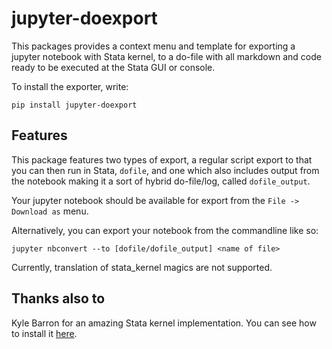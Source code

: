 # jupyter-doexport

This packages provides a context menu and template for exporting a jupyter notebook with Stata kernel, to a do-file with all markdown and code ready to be executed at the Stata GUI or console.

To install the exporter, write:

``pip install jupyter-doexport``

## Features

This package features two types of export, a regular script export to that you can then run in Stata, `dofile`, and one which also includes output from the notebook making it a sort of hybrid do-file/log, called `dofile_output`.

Your jupyter notebook should be available for export from the  ``File ->  Download as`` menu.

Alternatively, you can export your notebook from the commandline like so:

```
jupyter nbconvert --to [dofile/dofile_output] <name of file>
```

Currently, translation of stata_kernel magics are not supported.

Thanks also to
--------------

Kyle Barron for an amazing Stata kernel implementation.
You can see how to install it [here](https://kylebarron.github.io/stata_kernel/).



